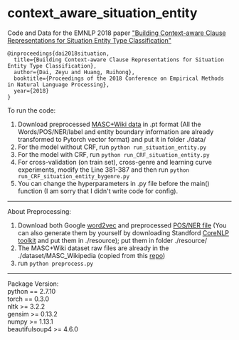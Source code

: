 # context_aware_situation_entity
Code and Data for the EMNLP 2018 paper ["Building Context-aware Clause Representations for Situation Entity Type Classification"](http://www.aclweb.org/anthology/D18-1368)
```
@inproceedings{dai2018situation,
  title={Building Context-aware Clause Representations for Situation Entity Type Classification},
  author={Dai, Zeyu and Huang, Ruihong},
  booktitle={Proceedings of the 2018 Conference on Empirical Methods in Natural Language Processing},
  year={2018}
}
```

To run the code:
1. Download preprocessed [MASC+Wiki data](https://drive.google.com/open?id=1_GlGplj4cEGeGqLN0EXhTlVX3vLAZ7uJ) in .pt format (All the Words/POS/NER/label and entity boundary information are already transformed to Pytorch vector format) and put it in folder ./data/ <br/>
2. For the model without CRF, run ```python run_situation_entity.py``` <br/>
3. For the model with CRF, run ```python run_CRF_situation_entity.py``` <br/>
4. For cross-validation (on train set), cross-genre and learning curve experiments, modify the Line 381-387 and then run ```python run_CRF_situation_entity_bygenre.py``` <br/>
5. You can change the hyperparameters in .py file before the main() function (I am sorry that I didn't write code for config).

--------------------------------------------------------------------
About Preprocessing:
1. Download both Google [word2vec](https://drive.google.com/file/d/0B7XkCwpI5KDYNlNUTTlSS21pQmM/edit) and preprocessed [POS/NER file](https://drive.google.com/open?id=1tEhQghyVF7qeIbuwgkAYkbsGpTItPp64) (You can also generate them by yourself by downloading Standford [CoreNLP toolkit](https://stanfordnlp.github.io/CoreNLP/) and put them in ./resource); put them in folder ./resource/ <br/>
2. The MASC+Wiki dataset raw files are already in the ./dataset/MASC_Wikipedia (copied from this [repo](https://github.com/annefried/sitent/tree/master/annotated_corpus))<br/>
3. run ```python preprocess.py``` <br/> 


--------------------------------------------------------------------
Package Version:<br/>
python == 2.7.10<br/>
torch == 0.3.0<br/>
nltk >= 3.2.2<br/>
gensim >= 0.13.2<br/>
numpy >= 1.13.1<br/>
beautifulsoup4 >= 4.6.0<br/>
